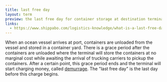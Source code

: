 ```yaml
---
title: last free day
layout: term
preview: the last free day for container storage at destination terminal 
links:
  - https://www.shippabo.com/logistics-knowledge/what-is-a-last-free-day
---
```


When an ocean vessel arrives at port, containers are unloaded from the vessel and stored in a container yard. There is a grace period after the containers are unloaded where the terminal will store the containers at no marginal cost while awaiting the arrival of trucking carriers to pickup the containers. After a certain point, this grace period ends and the terminal will start charging money, called [demurrage](/terms/demurrage). The "last free day" is the last day before this charge begins.